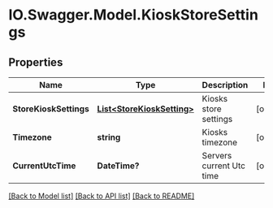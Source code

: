 # IO.Swagger.Model.KioskStoreSettings
## Properties

Name | Type | Description | Notes
------------ | ------------- | ------------- | -------------
**StoreKioskSettings** | [**List&lt;StoreKioskSetting&gt;**](StoreKioskSetting.md) | Kiosks store settings | [optional] 
**Timezone** | **string** | Kiosks timezone | [optional] 
**CurrentUtcTime** | **DateTime?** | Servers current Utc time | [optional] 

[[Back to Model list]](../README.md#documentation-for-models) [[Back to API list]](../README.md#documentation-for-api-endpoints) [[Back to README]](../README.md)


